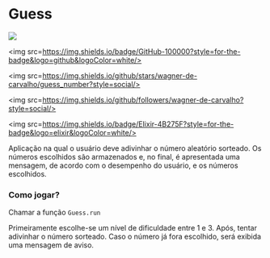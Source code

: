 # Guess


<img src=https://img.shields.io/badge/status-development-orange/>



<img src=https://img.shields.io/badge/GitHub-100000?style=for-the-badge&logo=github&logoColor=white/>



<img src=https://img.shields.io/github/stars/wagner-de-carvalho/guess_number?style=social/>



<img src=https://img.shields.io/github/followers/wagner-de-carvalho?style=social/>



<img src=https://img.shields.io/badge/Elixir-4B275F?style=for-the-badge&logo=elixir&logoColor=white/>

       
Aplicação na qual o usuário deve adivinhar o número aleatório sorteado. Os números escolhidos são armazenados e, no final, é apresentada uma mensagem, de acordo com o desempenho do usuário, e os números escolhidos.

### Como jogar?
Chamar a função `Guess.run` 

Primeiramente escolhe-se um nível de dificuldade entre 1 e 3. Após, tentar adivinhar o número sorteado. Caso o número já fora escolhido, será exibida uma mensagem de aviso.

